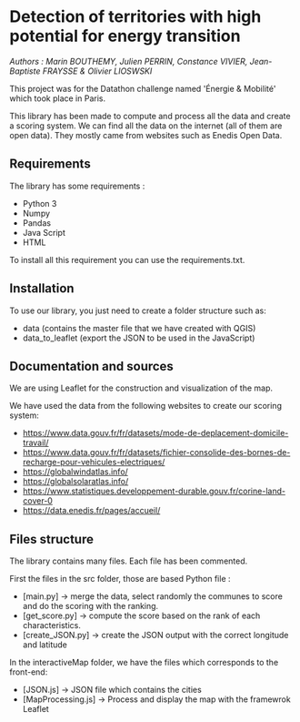 # Detection of territories with high potential for energy transition
*Authors : Marin BOUTHEMY, Julien PERRIN, Constance VIVIER, Jean-Baptiste FRAYSSE & Olivier LIOSWSKI*

This project was for the Datathon challenge named 'Énergie & Mobilité' which took place in Paris. 

This library  has been made to compute and process all the data and create a scoring system. We can find all the data on the internet (all of them are open data).
They mostly came from websites such as Enedis Open Data.

## Requirements
The library has some requirements :
 - Python 3
 - Numpy
 - Pandas
 - Java Script
 - HTML

To install all this requirement you can use the requirements.txt.

## Installation
To use our library, you just need to create a folder structure such as:

- data (contains the master file that we have created with QGIS)
- data_to_leaflet (export the JSON to be used in the JavaScript)


## Documentation and sources

We are using Leaflet for the construction and visualization of the map.

We have used the data from the following websites to create our scoring system:

- https://www.data.gouv.fr/fr/datasets/mode-de-deplacement-domicile-travail/
- https://www.data.gouv.fr/fr/datasets/fichier-consolide-des-bornes-de-recharge-pour-vehicules-electriques/
- https://globalwindatlas.info/
- https://globalsolaratlas.info/ 
- https://www.statistiques.developpement-durable.gouv.fr/corine-land-cover-0 
- https://data.enedis.fr/pages/accueil/

## Files structure
The library contains many files. Each file has been commented.

First the files in the src folder, those are based Python file :
 - [main.py] -> merge the data, select randomly the communes to score and do the scoring with the ranking.
 - [get_score.py] -> compute the score based on the rank of each characteristics.
 - [create_JSON.py] -> create the JSON output with the correct longitude and latitude

In the interactiveMap folder, we have the files which corresponds to the front-end:
- [JSON.js] -> JSON file which contains the cities
- [MapProcessing.js] -> Process and display the map with the framewrok Leaflet

